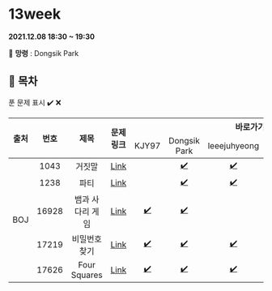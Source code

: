 # 13week

**2021.12.08 18:30 ~ 19:30**

:ghost: **망령** : Dongsik Park 

## :bookmark_tabs: 목차

푼 문제 표시 ✔️ ❌

<table>
    <thead align="center">
        <tr>
            <th rowspan ="2" >출처</th>
            <th rowspan ="2">번호</th>
            <th rowspan ="2">제목</th>
            <th rowspan ="2">문제링크</th>
            <th colspan ="5">바로가기</th>
        </tr>
         <tr>
            <td>KJY97</td>
            <td>Dongsik Park</td>
            <td>leeejuhyeong</td>
            <td>yunwonjeong</td>
            <td>ChaerinYu</td>
        </tr>
    </thead>
    <tbody  align="center">
    	<tr>
    		<td rowspan="5">BOJ</td>
    		<td>1043</td>
    		<td>거짓말</td>
    		<td><a href="https://www.acmicpc.net/problem/1043">Link</a></td>
            <td><a href=" "> </a></td>
            <td><a href="dongsiik/BOJ_1043.java">✔️ </a></td>
            <td><a href="leeejuhyeong/algo_1043_이주형.java">✔️ </a></td>
            <td><a href=" "> </a></td>
            <td><a href="chaerin/BOJ_1043.java">✔️ </a></td>
    	</tr>
    	<tr>
    		<td>1238</td>
    		<td>파티</td>
    		<td><a href="https://www.acmicpc.net/problem/1238">Link</a></td>
    		<td><a href=" "> </a></td>
            <td><a href="dongsiik/BOJ_1238.java">✔️ </a></td>
    		<td><a href="leeejuhyeong/algo_1238_이주형.java">✔️ </a></td>
    		<td><a href=" "> </a></td>
    		<td><a href=" "> </a></td>
    	</tr>
      <tr>
    		<td>16928</td>
    		<td>뱀과 사다리 게임</td>
    		<td><a href="https://www.acmicpc.net/problem/16928">Link</a></td>
    		<td><a href="KJY97/BOJ_16928.java">✔️</a></td>
            <td><a href="dongsiik/BOJ_16928.java">✔️ </a></td>
    		<td><a href=" "> </a></td>
    		<td><a href=""> </a></td>
            <td><a href="chaerin/BOJ_16982.java">✔️ </a></td>
    	</tr>
      <tr>
    		<td>17219</td>
    		<td>비밀번호 찾기</td>
    		<td><a href="https://www.acmicpc.net/problem/17219">Link</a></td>
    		<td><a href="KJY97/BOJ_17219.java">✔️</a></td>
            <td><a href="dongsiik/BOJ_17219.java">✔️ </a></td>
    		<td><a href="leeejuhyeong/algo_17219_이주형.java">✔️ </a></td>
    		<td><a href=" "> </a></td>
            <td><a href="chaerin/BOJ_17219_2.java">✔️ </a></td>
    	</tr>
      <tr>
    		<td>17626</td>
    		<td>Four Squares</td>
    		<td><a href="https://www.acmicpc.net/problem/17626">Link</a></td>
    		<td><a href="KJY97/BOJ_17626.java">✔️</a></td>
            <td><a href="dongsiik/BOJ_17626.java">✔️ </a></td>
    		<td><a href="leeejuhyeong/algo_17626_이주형.java">✔️ </a></td>
    		<td><a href=" "> </a></td>
            <td><a href="chaerin/BOJ_17626_2.java">✔️ </a></td>
    	</tr>
    </tbody>
</table>

